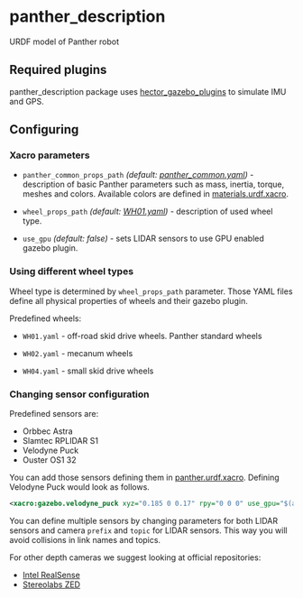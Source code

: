 # panther_description

URDF model of Panther robot

## Required plugins

panther_description package uses [hector_gazebo_plugins](http://wiki.ros.org/hector_gazebo_plugins) to simulate IMU and GPS.

## Configuring

### Xacro parameters

- `panther_common_props_path` *(default: [panther_common.yaml](./panther_description/config/panther_common.yaml))* - description of basic Panther parameters such as mass, inertia, torque, meshes and colors. Available colors are defined in [materials.urdf.xacro](./panther_description/urdf/materials.urdf.xacro).

- `wheel_props_path` *(default: [WH01.yaml](./panther_description/config/WH01.yaml))* - description of used wheel type.

- `use_gpu` *(default: false)* - sets LIDAR sensors to use GPU enabled gazebo plugin.


### Using different wheel types

Wheel type is determined by `wheel_props_path` parameter. Those YAML files define all physical properties of wheels and their gazebo plugin.

Predefined wheels:
- `WH01.yaml` - off-road skid drive wheels. Panther standard wheels

- `WH02.yaml` - mecanum wheels 

- `WH04.yaml` - small skid drive wheels

### Changing sensor configuration

Predefined sensors are:
- Orbbec Astra
- Slamtec RPLIDAR S1
- Velodyne Puck
- Ouster OS1 32

You can add those sensors defining them in [panther.urdf.xacro](./panther_description/urdf/panther.urdf.xacro). Defining Velodyne Puck would look as follows.
``` xml
<xacro:gazebo.velodyne_puck xyz="0.185 0 0.17" rpy="0 0 0" use_gpu="$(arg use_gpu)" />
```

You can define multiple sensors by changing parameters for both LIDAR sensors and camera `prefix` and `topic` for LIDAR sensors. This way you will avoid collisions in link names and topics.

For other depth cameras we suggest looking at official repositories:
- [Intel RealSense](https://github.com/IntelRealSense/realsense-ros)
- [Stereolabs ZED](https://github.com/stereolabs/zed-ros-wrapper)